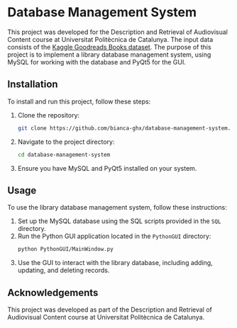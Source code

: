 # Database Management System

This project was developed for the Description and Retrieval of Audiovisual Content course at Universitat Politècnica de Catalunya. 
The input data consists of the [Kaggle Goodreads Books dataset](https://www.kaggle.com/datasets/jealousleopard/goodreadsbooks). The purpose of this project is to implement a library database 
management system, using MySQL for working with the database and PyQt5 for the GUI.

## Installation
To install and run this project, follow these steps:

1. Clone the repository:
    ```sh
    git clone https://github.com/bianca-ghx/database-management-system.git
    ```
2. Navigate to the project directory:
    ```sh
    cd database-management-system
    ```
3. Ensure you have MySQL and PyQt5 installed on your system.

## Usage
To use the library database management system, follow these instructions:

1. Set up the MySQL database using the SQL scripts provided in the `SQL` directory.
2. Run the Python GUI application located in the `PythonGUI` directory:
    ```sh
    python PythonGUI/MainWindow.py
    ```
3. Use the GUI to interact with the library database, including adding, updating, and deleting records.

## Acknowledgements
This project was developed as part of the Description and Retrieval of Audiovisual Content course at Universitat Politècnica de Catalunya.
